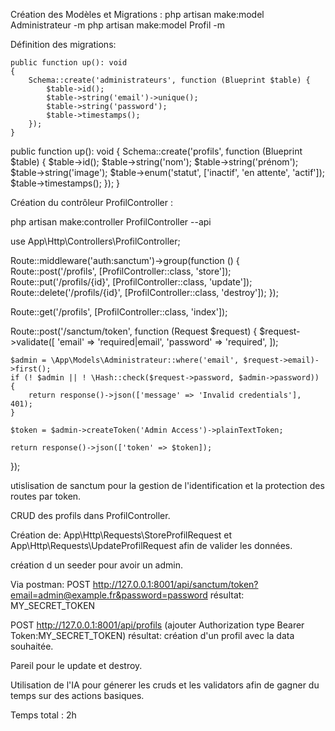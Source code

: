 Création des Modèles et Migrations : 
php artisan make:model Administrateur -m
php artisan make:model Profil -m

Définition des migrations:

    public function up(): void
    {
        Schema::create('administrateurs', function (Blueprint $table) {
            $table->id();
            $table->string('email')->unique();
            $table->string('password');
            $table->timestamps();
        });
    }

   public function up(): void
    {
        Schema::create('profils', function (Blueprint $table) {
            $table->id();
            $table->string('nom');
            $table->string('prénom');
            $table->string('image');
            $table->enum('statut', ['inactif', 'en attente', 'actif']);
            $table->timestamps();
        });
    }

Création du contrôleur ProfilController :

php artisan make:controller ProfilController --api

use App\Http\Controllers\ProfilController;

Route::middleware('auth:sanctum')->group(function () {
    Route::post('/profils', [ProfilController::class, 'store']);
    Route::put('/profils/{id}', [ProfilController::class, 'update']);
    Route::delete('/profils/{id}', [ProfilController::class, 'destroy']);
});

Route::get('/profils', [ProfilController::class, 'index']);

Route::post('/sanctum/token', function (Request $request) {
    $request->validate([
        'email' => 'required|email',
        'password' => 'required',
    ]);

    $admin = \App\Models\Administrateur::where('email', $request->email)->first();
    if (! $admin || ! \Hash::check($request->password, $admin->password)) {
        return response()->json(['message' => 'Invalid credentials'], 401);
    }

    $token = $admin->createToken('Admin Access')->plainTextToken;

    return response()->json(['token' => $token]);
});

utislisation de sanctum pour la gestion de l'identification et la protection des routes par token.

CRUD des profils dans ProfilController. 

Création de: 
App\Http\Requests\StoreProfilRequest et 
App\Http\Requests\UpdateProfilRequest afin de valider les données.

création d un seeder pour avoir un admin.

Via postman:
POST http://127.0.0.1:8001/api/sanctum/token?email=admin@example.fr&password=password
résultat: MY_SECRET_TOKEN

POST http://127.0.0.1:8001/api/profils
(ajouter Authorization type Bearer Token:MY_SECRET_TOKEN)
résultat: création d'un profil avec la data souhaitée.

Pareil pour le update et destroy.

Utilisation de l'IA pour génerer les cruds et les validators afin de gagner du temps sur des actions basiques.

Temps total : 2h

